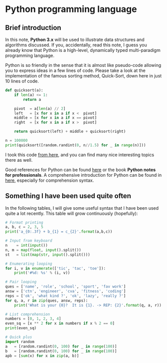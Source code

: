 # Python programming language

## Brief introduction

In this note, **Python 3.x** will be used to illustrate data structures and algorithms discussed. If you, accidentally, read this note, I guess you already know that Python is a high-level, dynamically typed multi-paradigm programming language.

Python is so friendly in the sense that it is almost like pseudo-code allowing you to express ideas in a few lines of code. Please take a look at the implementation of the famous sorting method, Quick-Sort, down here in just 10 lines of code.

```python
def quicksort(a):
    if len(a) <= 1:
        return a

    pivot  = a[len(a) // 2]
    left   = [x for x in a if x <  pivot]
    middle = [x for x in a if x == pivot]
    right  = [x for x in a if x >  pivot]

    return quicksort(left) + middle + quicksort(right)

n = 100000
print(quicksort([random.randint(0, n//1.5) for _ in range(n)]))
```

I took this code [from here](http://cs231n.github.io/python-numpy-tutorial/), and you can find many nice interesting topics there as well.

Good references for Python can be found [here](https://www.w3schools.com/python/) or the book **Python notes for professionals**. A comprehensive introduction for Python can be found in [here](https://docs.python.org/3.7/contents.html), especially for comprehension syntax.

## Something I have been used quite often

In the following tables, I will give some useful syntax that I have been used quite a lot recently. This table will grow continuously \(hopefully\):

```python
# Format printing
a, b, c = 2, 3, 5
print('a_{0:.3f} + b_{1} = c_{2}'.format(a,b,c))     

# Input from keyboard
n    = int(input())                                  
n, m = map(float, input().split())
st   = list(map(str, input().split()))

# Enumerating looping
for i, v in enumerate(['tic', 'tac', 'toe']):        
    print('#%d: %s' % (i, v))

# Pair looping    
ques = ['name', 'role', 'school', 'sport', 'fav work']
answ = ['ctn', 'engineer', 'cva', 'fitness', 'coding']
reps = ['ok', 'what kind ?', 'ok', 'lazy', 'really ?']
for q, a, r in zip(ques, answ, reps):                
    print('What is your {0}?  It is {1}. -> REP: {2}'.format(q, a, r))

# List comprehension
numbers = [0, 1, 2, 3, 4]
even_sq = [x ** 2 for x in numbers if x % 2 == 0]
print(even_sq)  

# Quick plus
import random
a   = [random.randint(0, 100) for _ in range(100)]
b   = [random.randint(0, 100) for _ in range(100)]
apb = [sum(x) for x in zip(a, b)]
```

